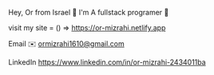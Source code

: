 Hey, Or from Israel 👋 
I'm A fullstack programer 🐙

visit my site = () => https://or-mizrahi.netlify.app


Email ✉️
ormizrahi1610@gmail.com
 
LinkedIn 
https://www.linkedin.com/in/or-mizrahi-2434011ba
